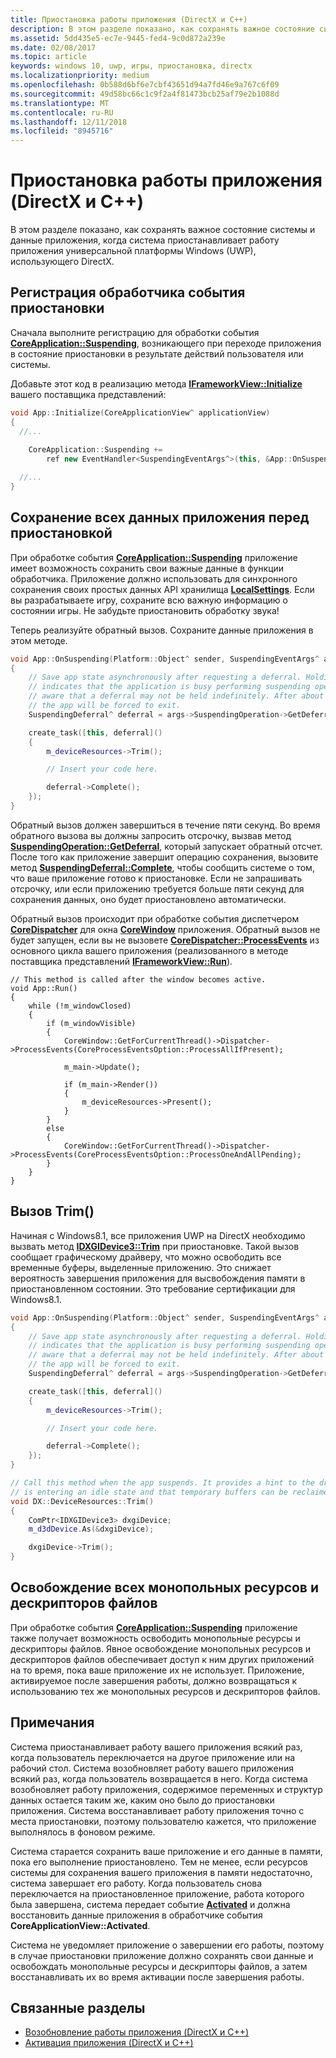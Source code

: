 ```yaml
---
title: Приостановка работы приложения (DirectX и C++)
description: В этом разделе показано, как сохранять важное состояние системы и данные приложения, когда система приостанавливает работу приложения универсальной платформы Windows (UWP), использующего DirectX.
ms.assetid: 5dd435e5-ec7e-9445-fed4-9c0d872a239e
ms.date: 02/08/2017
ms.topic: article
keywords: windows 10, uwp, игры, приостановка, directx
ms.localizationpriority: medium
ms.openlocfilehash: 0b588d6bf6e7cbf43651d94a7fd46e9a767c6f09
ms.sourcegitcommit: 49d58bc66c1c9f2a4f81473bcb25af79e2b1088d
ms.translationtype: MT
ms.contentlocale: ru-RU
ms.lasthandoff: 12/11/2018
ms.locfileid: "8945716"
---
```

# <a name="how-to-suspend-an-app-directx-and-c"></a>Приостановка работы приложения (DirectX и C++)



В этом разделе показано, как сохранять важное состояние системы и данные приложения, когда система приостанавливает работу приложения универсальной платформы Windows (UWP), использующего DirectX.

## <a name="register-the-suspending-event-handler"></a>Регистрация обработчика события приостановки


Сначала выполните регистрацию для обработки события [**CoreApplication::Suspending**](https://msdn.microsoft.com/library/windows/apps/br205860), возникающего при переходе приложения в состояние приостановки в результате действий пользователя или системы.

Добавьте этот код в реализацию метода [**IFrameworkView::Initialize**](https://msdn.microsoft.com/library/windows/apps/hh700495) вашего поставщика представлений:

```cpp
void App::Initialize(CoreApplicationView^ applicationView)
{
  //...
  
    CoreApplication::Suspending +=
        ref new EventHandler<SuspendingEventArgs^>(this, &App::OnSuspending);

  //...
}
```

## <a name="save-any-app-data-before-suspending"></a>Сохранение всех данных приложения перед приостановкой


При обработке события [**CoreApplication::Suspending**](https://msdn.microsoft.com/library/windows/apps/br205860) приложение имеет возможность сохранить свои важные данные в функции обработчика. Приложение должно использовать для синхронного сохранения своих простых данных API хранилища [**LocalSettings**](https://msdn.microsoft.com/library/windows/apps/br241622). Если вы разрабатываете игру, сохраните всю важную информацию о состоянии игры. Не забудьте приостановить обработку звука!

Теперь реализуйте обратный вызов. Сохраните данные приложения в этом методе.

```cpp
void App::OnSuspending(Platform::Object^ sender, SuspendingEventArgs^ args)
{
    // Save app state asynchronously after requesting a deferral. Holding a deferral
    // indicates that the application is busy performing suspending operations. Be
    // aware that a deferral may not be held indefinitely. After about five seconds,
    // the app will be forced to exit.
    SuspendingDeferral^ deferral = args->SuspendingOperation->GetDeferral();

    create_task([this, deferral]()
    {
        m_deviceResources->Trim();

        // Insert your code here.

        deferral->Complete();
    });
}
```

Обратный вызов должен завершиться в течение пяти секунд. Во время обратного вызова вы должны запросить отсрочку, вызвав метод [**SuspendingOperation::GetDeferral**](https://msdn.microsoft.com/library/windows/apps/br224690), который запускает обратный отсчет. После того как приложение завершит операцию сохранения, вызовите метод [**SuspendingDeferral::Complete**](https://msdn.microsoft.com/library/windows/apps/br224685), чтобы сообщить системе о том, что ваше приложение готово к приостановке. Если не запрашивать отсрочку, или если приложению требуется больше пяти секунд для сохранения данных, оно будет приостановлено автоматически.

Обратный вызов происходит при обработке события диспетчером [**CoreDispatcher**](https://msdn.microsoft.com/library/windows/apps/br208211) для окна [**CoreWindow**](https://msdn.microsoft.com/library/windows/apps/br208225) приложения. Обратный вызов не будет запущен, если вы не вызовете [**CoreDispatcher::ProcessEvents**](https://msdn.microsoft.com/library/windows/apps/br208215) из основного цикла вашего приложения (реализованного в методе поставщика представлений [**IFrameworkView::Run**](https://msdn.microsoft.com/library/windows/apps/hh700505)).

``` syntax
// This method is called after the window becomes active.
void App::Run()
{
    while (!m_windowClosed)
    {
        if (m_windowVisible)
        {
            CoreWindow::GetForCurrentThread()->Dispatcher->ProcessEvents(CoreProcessEventsOption::ProcessAllIfPresent);

            m_main->Update();

            if (m_main->Render())
            {
                m_deviceResources->Present();
            }
        }
        else
        {
            CoreWindow::GetForCurrentThread()->Dispatcher->ProcessEvents(CoreProcessEventsOption::ProcessOneAndAllPending);
        }
    }
}
```

## <a name="call-trim"></a>Вызов Trim()


Начиная с Windows8.1, все приложения UWP на DirectX необходимо вызвать метод [**IDXGIDevice3::Trim**](https://msdn.microsoft.com/library/windows/desktop/dn280346) при приостановке. Такой вызов сообщает графическому драйверу, что можно освободить все временные буферы, выделенные приложению. Это снижает вероятность завершения приложения для высвобождения памяти в приостановленном состоянии. Это требование сертификации для Windows8.1.

```cpp
void App::OnSuspending(Platform::Object^ sender, SuspendingEventArgs^ args)
{
    // Save app state asynchronously after requesting a deferral. Holding a deferral
    // indicates that the application is busy performing suspending operations. Be
    // aware that a deferral may not be held indefinitely. After about five seconds,
    // the app will be forced to exit.
    SuspendingDeferral^ deferral = args->SuspendingOperation->GetDeferral();

    create_task([this, deferral]()
    {
        m_deviceResources->Trim();

        // Insert your code here.

        deferral->Complete();
    });
}

// Call this method when the app suspends. It provides a hint to the driver that the app 
// is entering an idle state and that temporary buffers can be reclaimed for use by other apps.
void DX::DeviceResources::Trim()
{
    ComPtr<IDXGIDevice3> dxgiDevice;
    m_d3dDevice.As(&dxgiDevice);

    dxgiDevice->Trim();
}
```

## <a name="release-any-exclusive-resources-and-file-handles"></a>Освобождение всех монопольных ресурсов и дескрипторов файлов


При обработке события [**CoreApplication::Suspending**](https://msdn.microsoft.com/library/windows/apps/br205860) приложение также получает возможность освободить монопольные ресурсы и дескрипторы файлов. Явное освобождение монопольных ресурсов и дескрипторов файлов обеспечивает доступ к ним других приложений на то время, пока ваше приложение их не использует. Приложение, активируемое после завершения работы, должно возвращаться к использованию тех же монопольных ресурсов и дескрипторов файлов.

## <a name="remarks"></a>Примечания


Система приостанавливает работу вашего приложения всякий раз, когда пользователь переключается на другое приложение или на рабочий стол. Система возобновляет работу вашего приложения всякий раз, когда пользователь возвращается в него. Когда система возобновляет работу приложения, содержимое переменных и структур данных остается таким же, каким оно было до приостановки приложения. Система восстанавливает работу приложения точно с места приостановки, поэтому пользователю кажется, что приложение выполнялось в фоновом режиме.

Система старается сохранить ваше приложение и его данные в памяти, пока его выполнение приостановлено. Тем не менее, если ресурсов системы для сохранения вашего приложения в памяти недостаточно, система завершает его работу. Когда пользователь снова переключается на приостановленное приложение, работа которого была завершена, система передает событие [**Activated**](https://msdn.microsoft.com/library/windows/apps/br225018) и должна восстановить данные приложения в обработчике события **CoreApplicationView::Activated**.

Система не уведомляет приложение о завершении его работы, поэтому в случае приостановки приложение должно сохранять свои данные и освобождать монопольные ресурсы и дескрипторы файлов, а затем восстанавливать их во время активации после завершения работы.

## <a name="related-topics"></a>Связанные разделы

* [Возобновление работы приложения (DirectX и C++)](how-to-resume-an-app-directx-and-cpp.md)
* [Активация приложения (DirectX и C++)](how-to-activate-an-app-directx-and-cpp.md)

 

 




